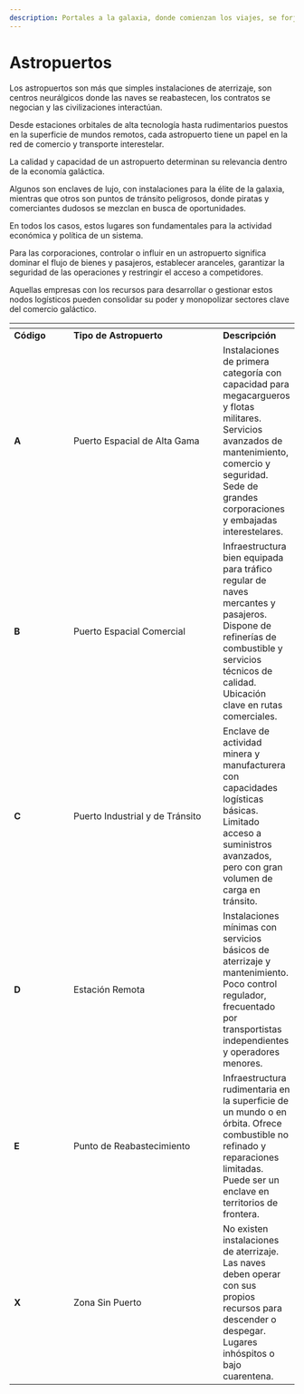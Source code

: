 ```yaml
---
description: Portales a la galaxia, donde comienzan los viajes, se forjan fortunas y la aventura espera.
---
```


# Astropuertos

Los astropuertos son más que simples instalaciones de aterrizaje, son centros neurálgicos donde las naves se reabastecen, los contratos se negocian y las civilizaciones interactúan.

Desde estaciones orbitales de alta tecnología hasta rudimentarios puestos en la superficie de mundos remotos, cada astropuerto tiene un papel en la red de comercio y transporte interestelar.

La calidad y capacidad de un astropuerto determinan su relevancia dentro de la economía galáctica.

Algunos son enclaves de lujo, con instalaciones para la élite de la galaxia, mientras que otros son puntos de tránsito peligrosos, donde piratas y comerciantes dudosos se mezclan en busca de oportunidades.

En todos los casos, estos lugares son fundamentales para la actividad económica y política de un sistema.

Para las corporaciones, controlar o influir en un astropuerto significa dominar el flujo de bienes y pasajeros, establecer aranceles, garantizar la seguridad de las operaciones y restringir el acceso a competidores.

Aquellas empresas con los recursos para desarrollar o gestionar estos nodos logísticos pueden consolidar su poder y monopolizar sectores clave del comercio galáctico.

<table data-header-hidden><thead><tr><th width="92"></th><th width="258"></th><th></th></tr></thead><tbody><tr><td><strong>Código</strong></td><td><strong>Tipo de Astropuerto</strong></td><td><strong>Descripción</strong></td></tr><tr><td><strong>A</strong></td><td>Puerto Espacial de Alta Gama</td><td>Instalaciones de primera categoría con capacidad para megacargueros y flotas militares. Servicios avanzados de mantenimiento, comercio y seguridad. Sede de grandes corporaciones y embajadas interestelares.</td></tr><tr><td><strong>B</strong></td><td>Puerto Espacial Comercial</td><td>Infraestructura bien equipada para tráfico regular de naves mercantes y pasajeros. Dispone de refinerías de combustible y servicios técnicos de calidad. Ubicación clave en rutas comerciales.</td></tr><tr><td><strong>C</strong></td><td>Puerto Industrial y de Tránsito</td><td>Enclave de actividad minera y manufacturera con capacidades logísticas básicas. Limitado acceso a suministros avanzados, pero con gran volumen de carga en tránsito.</td></tr><tr><td><strong>D</strong></td><td>Estación Remota</td><td>Instalaciones mínimas con servicios básicos de aterrizaje y mantenimiento. Poco control regulador, frecuentado por transportistas independientes y operadores menores.</td></tr><tr><td><strong>E</strong></td><td>Punto de Reabastecimiento</td><td>Infraestructura rudimentaria en la superficie de un mundo o en órbita. Ofrece combustible no refinado y reparaciones limitadas. Puede ser un enclave en territorios de frontera.</td></tr><tr><td><strong>X</strong></td><td>Zona Sin Puerto</td><td>No existen instalaciones de aterrizaje. Las naves deben operar con sus propios recursos para descender o despegar. Lugares inhóspitos o bajo cuarentena.</td></tr></tbody></table>
